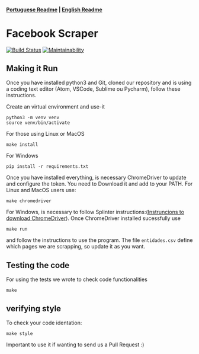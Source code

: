 
####  [Portuguese Readme](../../README.md)  |  [English Readme](./README.md)

# Facebook Scraper 

[![Build Status](https://travis-ci.org/unb-cic-esw/facebook-page-post-scraper.svg?branch=master)](https://travis-ci.org/unb-cic-esw/facebook-page-post-scraper)
[![Maintainability](https://api.codeclimate.com/v1/badges/6d78fb4221b49847ca9c/maintainability)](https://codeclimate.com/github/unb-cic-esw/facebook-page-post-scraper/maintainability)

## Making it Run

Once you have installed python3 and Git, cloned our repository and is using
a coding text editor (Atom, VSCode, Sublime ou Pycharm), follow these instructions.

Create an virtual environment and use-it

```
python3 -m venv venv
source venv/bin/activate
```

For those using Linux or MacOS
```
make install
```

For Windows
```
pip install -r requirements.txt
```

Once you have installed everything, is necessary ChromeDriver to update and configure the token. You
need to Download it and add to your PATH.
For Linux and MacOS users use:
```
make chromedriver
```
For Windows, is necessary to follow Splinter instructions:([Instruncions to download ChromeDriver](https://splinter.readthedocs.io/en/latest/drivers/chrome.html)).
Once ChromeDriver installed sucessfully use
```
make run
```
and follow the instructions to use the program. The file `entidades.csv` define which pages we are scrapping, so update it as you want.

## Testing the code

For using the tests we wrote to check code functionalities

```
make
```
## verifying style

To check your code identation:

```
make style
```
Important to use it if wanting to send us a Pull Request :)

